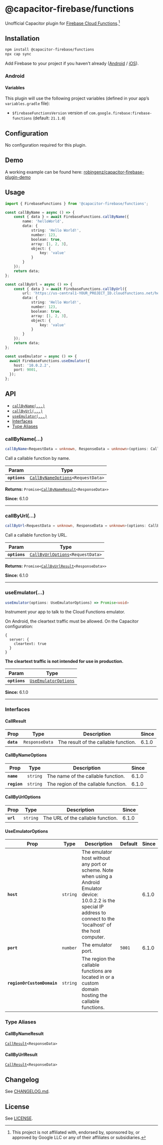 # @capacitor-firebase/functions

Unofficial Capacitor plugin for [Firebase Cloud Functions](https://firebase.google.com/docs/functions/).[^1]

## Installation

```bash
npm install @capacitor-firebase/functions
npx cap sync
```

Add Firebase to your project if you haven't already ([Android](https://firebase.google.com/docs/android/setup) / [iOS](https://firebase.google.com/docs/ios/setup)).

### Android

#### Variables

This plugin will use the following project variables (defined in your app’s `variables.gradle` file):

- `$firebaseFunctionsVersion` version of `com.google.firebase:firebase-functions` (default: `21.1.0`)

## Configuration

No configuration required for this plugin.

## Demo

A working example can be found here: [robingenz/capacitor-firebase-plugin-demo](https://github.com/robingenz/capacitor-firebase-plugin-demo)

## Usage

```typescript
import { FirebaseFunctions } from '@capacitor-firebase/functions';

const callByName = async () => {
    const { data } = await FirebaseFunctions.callByName({
        name: 'helloWorld',
        data: {
            string: 'Hello World!',
            number: 123,
            boolean: true,
            array: [1, 2, 3],
            object: {
                key: 'value'
            }
        }
    });
    return data;
};

const callByUrl = async () => {
    const { data } = await FirebaseFunctions.callByUrl({
        url: 'https://us-central1-YOUR_PROJECT_ID.cloudfunctions.net/helloWorld',
        data: {
            string: 'Hello World!',
            number: 123,
            boolean: true,
            array: [1, 2, 3],
            object: {
                key: 'value'
            }
        }
    });
    return data;
};

const useEmulator = async () => {
  await FirebaseFunctions.useEmulator({
    host: '10.0.2.2',
    port: 9001,
  });
};
```

## API

<docgen-index>

* [`callByName(...)`](#callbyname)
* [`callByUrl(...)`](#callbyurl)
* [`useEmulator(...)`](#useemulator)
* [Interfaces](#interfaces)
* [Type Aliases](#type-aliases)

</docgen-index>

<docgen-api>
<!--Update the source file JSDoc comments and rerun docgen to update the docs below-->

### callByName(...)

```typescript
callByName<RequestData = unknown, ResponseData = unknown>(options: CallByNameOptions<RequestData>) => Promise<CallByNameResult<ResponseData>>
```

Call a callable function by name.

| Param         | Type                                                                               |
| ------------- | ---------------------------------------------------------------------------------- |
| **`options`** | <code><a href="#callbynameoptions">CallByNameOptions</a>&lt;RequestData&gt;</code> |

**Returns:** <code>Promise&lt;<a href="#callbynameresult">CallByNameResult</a>&lt;ResponseData&gt;&gt;</code>

**Since:** 6.1.0

--------------------


### callByUrl(...)

```typescript
callByUrl<RequestData = unknown, ResponseData = unknown>(options: CallByUrlOptions<RequestData>) => Promise<CallByUrlResult<ResponseData>>
```

Call a callable function by URL.

| Param         | Type                                                                             |
| ------------- | -------------------------------------------------------------------------------- |
| **`options`** | <code><a href="#callbyurloptions">CallByUrlOptions</a>&lt;RequestData&gt;</code> |

**Returns:** <code>Promise&lt;<a href="#callbyurlresult">CallByUrlResult</a>&lt;ResponseData&gt;&gt;</code>

**Since:** 6.1.0

--------------------


### useEmulator(...)

```typescript
useEmulator(options: UseEmulatorOptions) => Promise<void>
```

Instrument your app to talk to the Cloud Functions emulator.

On Android, the cleartext traffic must be allowed. On the Capacitor configuration:
```
{
  server: {
    cleartext: true
  }
}
```
**The cleartext traffic is not intended for use in production.**

| Param         | Type                                                              |
| ------------- | ----------------------------------------------------------------- |
| **`options`** | <code><a href="#useemulatoroptions">UseEmulatorOptions</a></code> |

**Since:** 6.1.0

--------------------


### Interfaces


#### CallResult

| Prop       | Type                      | Description                          | Since |
| ---------- | ------------------------- | ------------------------------------ | ----- |
| **`data`** | <code>ResponseData</code> | The result of the callable function. | 6.1.0 |


#### CallByNameOptions

| Prop         | Type                | Description                          | Since |
| ------------ | ------------------- | ------------------------------------ | ----- |
| **`name`**   | <code>string</code> | The name of the callable function.   | 6.1.0 |
| **`region`** | <code>string</code> | The region of the callable function. | 6.1.0 |


#### CallByUrlOptions

| Prop      | Type                | Description                       | Since |
| --------- | ------------------- | --------------------------------- | ----- |
| **`url`** | <code>string</code> | The URL of the callable function. | 6.1.0 |


#### UseEmulatorOptions

| Prop                       | Type                | Description                                                                                                                                                                     | Default           | Since |
| -------------------------- | ------------------- | ------------------------------------------------------------------------------------------------------------------------------------------------------------------------------- | ----------------- | ----- |
| **`host`**                 | <code>string</code> | The emulator host without any port or scheme. Note when using a Android Emulator device: 10.0.2.2 is the special IP address to connect to the 'localhost' of the host computer. |                   | 6.1.0 |
| **`port`**                 | <code>number</code> | The emulator port.                                                                                                                                                              | <code>5001</code> | 6.1.0 |
| **`regionOrCustomDomain`** | <code>string</code> | The region the callable functions are located in or a custom domain hosting the callable functions.                                                                             |                   |       |


### Type Aliases


#### CallByNameResult

<code><a href="#callresult">CallResult</a>&lt;ResponseData&gt;</code>


#### CallByUrlResult

<code><a href="#callresult">CallResult</a>&lt;ResponseData&gt;</code>

</docgen-api>

## Changelog

See [CHANGELOG.md](https://github.com/capawesome-team/capacitor-firebase/blob/main/packages/functions/CHANGELOG.md).

## License

See [LICENSE](https://github.com/capawesome-team/capacitor-firebase/blob/main/packages/functions/LICENSE).

[^1]: This project is not affiliated with, endorsed by, sponsored by, or approved by Google LLC or any of their affiliates or subsidiaries.
